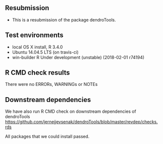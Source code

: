 ##  Resubmission
* This is a resubmission of the package dendroTools.

## Test environments
* local OS X install, R 3.4.0
* Ubuntu 14.04.5 LTS (on travis-ci)
* win-builder R Under development (unstable) (2018-02-01 r74194)

## R CMD check results
There were no ERRORs, WARNINGs or NOTEs

## Downstream dependencies
We have also run R CMD check on downstream dependencies of dendroTools
https://github.com/jernejjevsenak/dendroTools/blob/master/revdep/checks.rds

All packages that we could install passed. 
